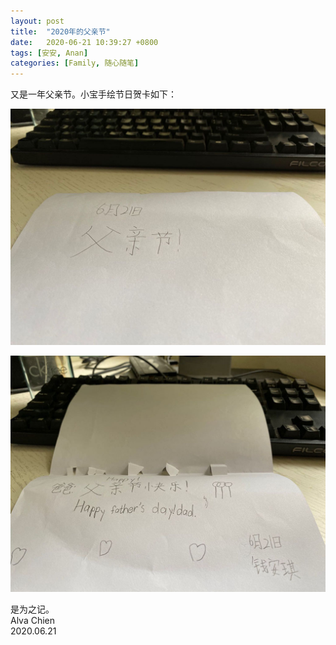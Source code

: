 ```yaml
---
layout: post
title:  "2020年的父亲节"
date:   2020-06-21 10:39:27 +0800
tags: [安安, Anan]
categories: [Family, 随心随笔]
---
```


又是一年父亲节。小宝手绘节日贺卡如下：

![Pic 1](/assets/uploads/2020/06/20200621101227.jpg)


![Pic 2](/assets/uploads/2020/06/20200621101237.jpg)


是为之记。   
Alva Chien   
2020.06.21   
